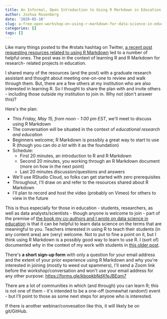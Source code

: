 ```yaml
---
title: An Informal, Open Introduction to Using R Markdown in Education
author: Joshua Rosenberg
date: '2020-05-10'
slug: a-free-open-workshop-on-using-r-markdown-for-data-science-in-education
categories: []
tags: []
---
```


Like many things posted to the #rstats hashtag on Twitter, [a recent post 
requesting resources related to using R Markdown](https://twitter.com/jrosenberg6432/status/1258739495547080710) led to a number of helpful 
ones. The post was in the context of learning R and R Markdown for research-
related projects in education.

I shared many of the resources (and the post) with a graduate research assistant and thought about meeting one-on-one to review and walk through them. But, there are a few others at my institution who are also interested in learning R. So I thought to share the plan with and invite others - including those outside my institution to join in. Why not (don't answer this)?

Here's the plan:

- This *Friday, May 15, from noon - 1:00 pm EST*, we'll meet to discuss using R Markdown
- The conversation will be situated in the context of *educational research and education*
- Beginners welcome; R Markdown is possibly a great way to start to use R (though you can do *a lot* with it as the foundation)
- Schedule:
    - First 20 minutes, an introduction to R and R Markdown
    - Second 20 minutes, you working through an R Markdown document (more on how in the next point)
    - Last 20 minutes discussion/questions and answers
- We'll use RStudio Cloud, so folks can get started with zero prerequisites
- Throughout, I'll draw on and refer to the resources shared about R Markdown
- I'll plan to record and host the video (probably on Vimeo) for others to view in the future

This is thus especially for those in education - students, researchers, as well as data analysts/scientists - though anyone is welcome to join - part of the premise of
[the book my co-authors and I wrote on data science in education](http://datascienceineducation.com/) is that it can be helpful to learn data science on the terms that are meaningful to you. Teachers interested in using R to teach their students (in any content area) are (very) welcome. Not to put to fine  a point on it, but I think using R Markdown is a possibly good way to learn to use R. I (sort of) documented why in the context of my work with students in [this older post](https://joshuamrosenberg.com/posts/using-r-with-7th-grade-science-students/).

There's **a short sign-up form** with only a question for your email address and the extent of your prior experience using R Markdown and why you're interested in joining (mostly to weed out spammers), I'll send a Zoom link before the workshop/conversation and won't use your email address for any other purpose: https://forms.gle/kbopkbNdXfeJBEqm7

There are a lot of communities in which (and through) you can learn R; this is not one of them - it's intended to be a one-off (somewhat random!) event - but I'll point to those as some next steps for anyone who is interested. 

If there is another webinar/convesation like this, it will likely be on git/GitHub.
